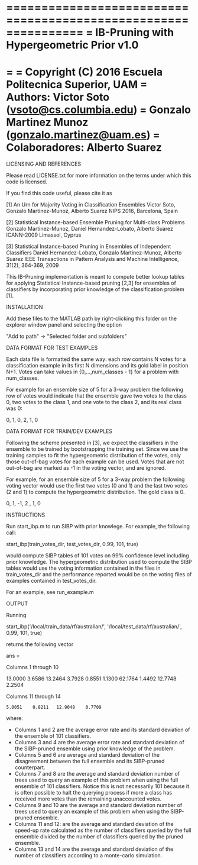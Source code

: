 ===============================================================
=            IB-Pruning with Hypergeometric Prior v1.0
=                                                            
= 
=  Copyright (C) 2016 Escuela Politecnica Superior, UAM
=  Authors: Victor Soto (vsoto@cs.columbia.edu)
= 	    Gonzalo Martinez Munoz (gonzalo.martinez@uam.es)
=  Colaboradores: Alberto Suarez
===============================================================

LICENSING AND REFERENCES

Please read LICENSE.txt for more information on the terms under
which this code is licensed.

If you find this code useful, please cite it as

[1] An Urn for Majority Voting in Classification Ensembles
    Victor Soto, Gonzalo Martinez-Munoz, Alberto Suarez
    NIPS 2016, Barcelona, Spain

[2] Statistical Instance-based Ensemble Pruning for Multi-class Problems
    Gonzalo Martinez-Munoz, Daniel Hernandez-Lobato, Alberto Suarez
    ICANN-2009 Limassol, Cyprus

[3] Statistical Instance-based Pruning in Ensembles of Independent Classifiers 
    Daniel Hernandez-Lobato, Gonzalo Martinez-Munoz, Alberto Suarez
    IEEE Transactions in Pattern Analysis and Machine Intelligence, 31(2), 364-369, 2009


This IB-Pruning implementation is meant to compute better lookup
tables for applying Statistical Instance-based pruning
[2,3] for ensembles of classifiers by incorporating prior
knowledge of the classification problem [1].

INSTALLATION

Add these files to the MATLAB path by right-clicking this folder
on the explorer window panel and selecting the option

"Add to path" -> "Selected folder and subfolders"


DATA FORMAT FOR TEST EXAMPLES

Each data file is formatted the same way: each row contains N 
votes for a classification example in its first N dimensions 
and its gold label in position N+1. Votes can take values in 
{0,...,num_classes - 1} for a problem with num_classes.

For example for an ensemble size of 5 for a 3-way problem the 
following row of votes would indicate that the ensemble gave two
votes to the class 0, two votes to the class 1, and one vote to the
class 2, and its real class was 0:
 
0, 1, 0, 2, 1, 0

DATA FORMAT FOR TRAIN/DEV EXAMPLES

Following the scheme presented in [3], we expect the classifiers in
the ensemble to be trained by bootstrapping the training set. Since
we use the training samples to fit the hypergeometric distribution
of the votes, only those out-of-bag votes for each example can be
used. Votes that are not out-of-bag are marked as -1 in the voting
vector, and are ignored.

For example, for an ensemble size of 5 for a 3-way problem the
following voting vector would use the  first two votes (0 and 1) and
the last two votes (2 and 1) to compute the hypergeometric
distribution. The gold class is 0.

0, 1, -1, 2 , 1, 0


INSTRUCTIONS

Run start_ibp.m to run SIBP with prior knowlege. For example, the
following call:

start_ibp(train_votes_dir, test_votes_dir, 0.99, 101, true)

would compute SIBP tables of 101 votes on 99% confidence level
including prior knowledge. The hypergeometric distribution used to
compute the SIBP tables would use the voting information contained
in the files in train_votes_dir and the performance reported would
be on the voting files of examples contained in test_votes_dir.


For an example, see run_example.m

OUTPUT

Running

start_ibp('/local/train_data/rf/australian/', '/local/test_data/rf/australian/', 0.99, 101, true)

returns the following vector


ans =

  Columns 1 through 10

   13.0000    3.6586   13.2464    3.7928    0.8551    1.1300   62.1764    1.4492   12.7748    2.2504

  Columns 11 through 14

    5.0051    0.8211   12.9048    0.7709

where:

- Columns 1 and 2 are the average error rate and its standard
  deviation of the ensemble of 101 classifiers.
- Columns 3 and 4 are the average error rate and standard
  deviation of the SIBP-pruned ensemble using prior
  knowledge of the problem.
- Columns 5 and 6 are average and standard deviation of the
  disagreement between the full ensemble and its SIBP-pruned
  counterpart.
- Columns 7 and 8 are the average and standard deviation number
  of trees used to query an example of this problem when using
  the full ensemble of 101 classifiers. Notice this is not
  necessarily 101 because it is often possible to halt the
  querying process if more a class has received more votes than
  the remaining unaccounted votes.
- Columns 9 and 10 are the average and standard deviation number
  of trees used to query an example of this problem when using 
  the SIBP-pruned ensemble. 
- Columns 11 and 12: are the average and standard deviation of
  the speed-up rate calculated as the number of classifiers
  queried by the full ensemble divided by the number of
  classifiers queried by the pruned ensemble.
- Columns 13 and 14 are the average and standard deviation of
  the number of classifiers according to a monte-carlo simulation.


